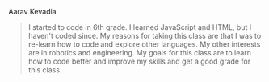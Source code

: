 Aarav Kevadia

> I started to code in 6th grade. I learned JavaScript and HTML, but I haven't coded since.
> My reasons for taking this class are that I was to re-learn how to code and explore other languages.
> My other interests are in robotics and engineering. 
> My goals for this class are to learn how to code better and improve my skills and get a good grade for this class. 
